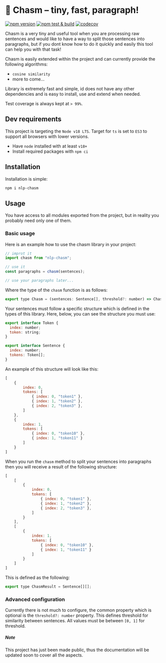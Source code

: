 # 📄 Chasm – tiny, fast, paragraph!

[![npm version](https://badge.fury.io/js/nlp-chasm.svg)](https://badge.fury.io/js/nlp-chasm)
[![npm test & build](https://github.com/MarkusBansky/chasm/actions/workflows/nodejs.yaml/badge.svg?branch=main)](https://github.com/MarkusBansky/chasm/actions/workflows/nodejs.yaml)
[![codecov](https://codecov.io/gh/MarkusBansky/chasm/branch/main/graph/badge.svg?token=M1BGVWCQX8)](https://codecov.io/gh/MarkusBansky/chasm)

Chasm is a very tiny and useful tool when you are processing raw sentences and would like to have a way to split those sentences
into paragraphs, but if you dont know how to do it quickly and easily this tool can help you with that task!

Chasm is easily extended within the project and can currently provide the following algorithms:

- `cosine similarity`
- more to come...

Library is extremely fast and simple, id does not have any other dependencies and is easy to install, use and extend when needed.

Test coverage is always kept at `> 99%`.

## Dev requirements

This project is targeting the `Node v18 LTS`. Target for `ts` is set to `ES3` to support all browsers with lower versions.

- Have `node` installed with at least `v18+`
- Install required packages with `npm ci`

## Installation

Installation is simple:

```bash
npm i nlp-chasm
```

## Usage

You have access to all modules exported from the project, but in reality you probably need only one of them.

### Basic usage

Here is an example how to use the chasm library in your project:

```js
// improt it
import chasm from "nlp-chasm";

// use it
const paragraphs = chasm(sentences);

// use your paragraphs later...
```

Where the type of the `chasm` function is as follows:

```js
export type Chasm = (sentences: Sentence[], threshold?: number) => ChasmResult;
```

Your sentences must follow a specific structure which is defined in the types of this library. Here, below, you can see the
structure you must use:

```js
export interface Token {
  index: number;
  token: string;
}

export interface Sentence {
  index: number;
  tokens: Token[];
}
```

An example of this structure will look like this:

```js
[
    {
        index: 0,
        tokens: [
            { index: 0, "token1" },
            { index: 1, "token2" },
            { index: 2, "token3" },
        ]
    },
    {
        index: 1,
        tokens: [
            { index: 0, "token10" },
            { index: 1, "token11" }
        ]
    }
]
```

When you run the `chasm` method to split your sentences into paragraphs then you will receive a result of the following structure:

```js
[
    [
        {
            index: 0,
            tokens: [
                { index: 0, "token1" },
                { index: 1, "token2" },
                { index: 2, "token3" },
            ]
        }
    ],
    [
        {
            index: 1,
            tokens: [
                { index: 0, "token10" },
                { index: 1, "token11" }
            ]
        }
    ]
]
```

This is defined as the following:

```js
export type ChasmResult = Sentence[][];
```

### Advanced configuration

Currently there is not much to configure, the common property which is optional is the `threshold?: number` property.
This defines threshold for similarity between sentences. All values must be between `[0, 1]` for threshold.

##### Note

This project has just been made public, thus the documentation will be updated soon to cover all the aspects.
